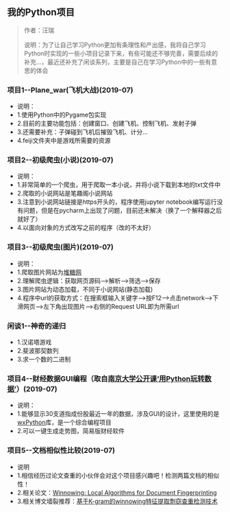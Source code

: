 ## 我的Python项目

> 作者：汪瑞
>
> 说明：为了让自己学习Python更加有条理性和产出感，我将自己学习Python时实现的一些小项目记录下来，有些可能还不够完善，需要后续的补充...，最近还补充了闲谈系列，主要是自己在学习Python中的一些有意思的体会

### 项目1--Plane_war(飞机大战)(2019-07)
- 说明：
- 1.使用Python中的Pygame包实现
- 2.目前的主要功能包括：创建窗口、创建飞机、控制飞机、发射子弹
- 3.还需要补充：子弹碰到飞机后摧毁飞机、计分...
- 4.feiji文件夹中是游戏所需要的资源

### 项目2--初级爬虫(小说)(2019-07)
- 说明：
- 1.非常简单的一个爬虫，用于爬取一本小说，并将小说下载到本地的txt文件中
- 2.爬取的小说网站是笔趣阁小说网站
- 3.注意到小说网站链接是https开头的，程序使用jupyter notebook编写运行没有问题，但是在pycharm上出现了问题，目前还未解决（换了一个解释器之后就好了）
- 4.以面向对象的方式改写之前的程序（改的不太好）

### 项目3--初级爬虫(图片)(2019-07)
- 说明：
- 1.爬取图片网站为[堆糖网](https://www.duitang.com/)
- 2.理解爬虫逻辑：获取网页源码-->解析-->筛选-->保存
- 3.图片网站为动态加载，不同于小说网站(静态加载)
- 4.程序中url的获取方式：在搜索框输入关键字-->按F12-->点击network-->下滑网页-->左下角出现图片-->右侧的Request URL即为所需url

### 闲谈1--神奇的递归
- 1.汉诺塔游戏
- 2.斐波那契数列
- 3.求一个数的二进制

### 项目4--财经数据GUI编程（取自[南京大学公开课‘用Python玩转数据’](https://www.icourse163.org/course/NJU-1001571005#/info)）(2019-07)
- 说明：
- 1.能够显示30支道指成份股最近一年的数据，涉及GUI的设计，这里使用的是[wxPython](https://wxpython.org/)库，是一个综合编程项目
- 2.可以一键生成走势图，简易版财经软件

### 项目5--文档相似性比较(2019-07)
- 说明
- 1.相信经历过论文查重的小伙伴会对这个项目感兴趣吧！检测两篇文档的相似性！
- 2.相关论文：[Winnowing: Local Algorithms for Document Fingerprinting](https://dl.acm.org/citation.cfm?id=872770)
- 3.相关博文墙裂推荐：[基于K-gram的winnowing特征提取剽窃查重检测技术](https://blog.csdn.net/chichoxian/article/details/53115067)
